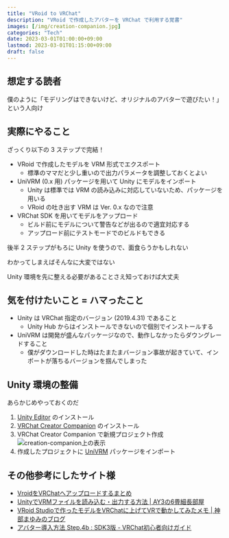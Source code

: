 ```yaml
---
title: "VRoid to VRChat"
description: "VRoid で作成したアバターを VRChat で利用する覚書"
images: [/img/creation-companion.jpg]
categories: "Tech"
date: 2023-03-01T01:00:00+09:00
lastmod: 2023-03-01T01:15:00+09:00
draft: false
---
```

## 想定する読者
僕のように「モデリングはできないけど、オリジナルのアバターで遊びたい！」という人向け

## 実際にやること
ざっくり以下の 3 ステップで完結！

- VRoid で作成したモデルを VRM 形式でエクスポート
  - 標準のママだと少し重いので出力パラメータを調整しておくとよい
- UniVRM (0.x 用) パッケージを用いて Unity にモデルをインポート
  - Unity は標準では VRM の読み込みに対応していないため、パッケージを用いる
  - VRoid の吐き出す VRM は Ver. 0.x なので注意
- VRChat SDK を用いてモデルをアップロード
  - ビルド前にモデルについて警告などが出るので適宜対応する
  - アップロード前にテストモードでのビルドもできる

後半 2 ステップがもろに Unity を使うので、面食らうかもしれない

わかってしまえばそんなに大変ではない

Unity 環境を先に整える必要があることさえ知っておけば大丈夫

## 気を付けたいこと = ハマったこと
- Unity は VRChat 指定のバージョン (2019.4.31) であること
  - Unity Hub からはインストールできないので個別でインストールする
- UniVRM は開発が盛んなパッケージなので、動作しなかったらダウングレードすること
  - 僕がダウンロードした時はたまたまバージョン事故が起きていて、インポートが落ちるバージョンを掴んでしまった

## Unity 環境の整備
あらかじめやっておくのだ
1. [Unity Editor](https://unity.com/releases/editor/whats-new/2019.4.31) のインストール
1. [VRChat Creator Companion](https://vrchat.com/home/download) のインストール
1. VRChat Creator Companion で新規プロジェクト作成
![creation-companion上の表示](/img/creation-companion.jpg)
1. 作成したプロジェクトに [UniVRM](https://github.com/vrm-c/UniVRM/releases) パッケージをインポート

## その他参考にしたサイト様
- [VroidをVRChatへアップロードするまとめ](https://rekor64y.web.fc2.com)
- [UnityでVRMファイルを読み込む・出力する方法 | AY3の6畳細長部屋](https://www.ay3s-room.com/entry/unity-vrm-import-export)
- [VRoid Studioで作ったモデルをVRChatに上げてVRで動かしてみたメモ | 神部まゆみのブログ](https://knb-mayumi.com/vroid-vrchat/)
- [アバター導入方法 Step.4b : SDK3版 - VRChat初心者向けガイド](https://vrc.wiki/beginner/838/)
